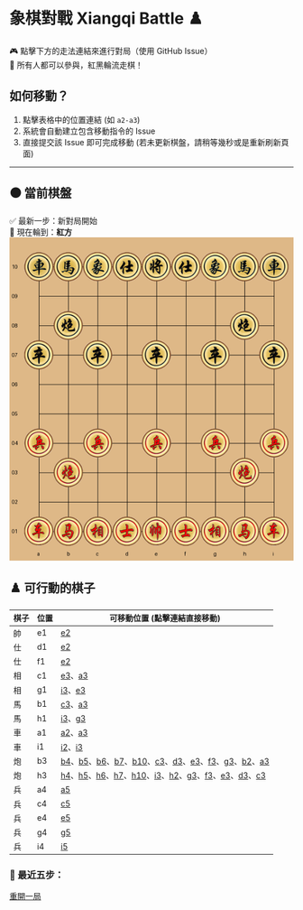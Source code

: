 # 象棋對戰 Xiangqi Battle ♟️

🎮 點擊下方的走法連結來進行對局（使用 GitHub Issue）  
👥 所有人都可以參與，紅黑輪流走棋！

## 如何移動？
1. 點擊表格中的位置連結 (如 `a2-a3`)
2. 系統會自動建立包含移動指令的 Issue
3. 直接提交該 Issue 即可完成移動  (若未更新棋盤，請稍等幾秒或是重新刷新頁面)

---

## ⚫️ 當前棋盤



✅ 最新一步：新對局開始  
🎯 現在輪到：**紅方**  
![current board](https://raw.githubusercontent.com/Asriel0727/xiangqi-battle/main/images/board/board_20250612090000.png?20250612090000)  

## ♟️ 可行動的棋子

| 棋子 | 位置 | 可移動位置 (點擊連結直接移動) |
|------|------|-----------------------------|
| 帥 | e1 | [e2](https://github.com/Asriel0727/xiangqi-battle/issues/new?title=xiangqi%7Cmove%7Ce1-e2%7Cgame001&body=請勿修改標題,直接提交即可) |
| 仕 | d1 | [e2](https://github.com/Asriel0727/xiangqi-battle/issues/new?title=xiangqi%7Cmove%7Cd1-e2%7Cgame001&body=請勿修改標題,直接提交即可) |
| 仕 | f1 | [e2](https://github.com/Asriel0727/xiangqi-battle/issues/new?title=xiangqi%7Cmove%7Cf1-e2%7Cgame001&body=請勿修改標題,直接提交即可) |
| 相 | c1 | [e3](https://github.com/Asriel0727/xiangqi-battle/issues/new?title=xiangqi%7Cmove%7Cc1-e3%7Cgame001&body=請勿修改標題,直接提交即可)、[a3](https://github.com/Asriel0727/xiangqi-battle/issues/new?title=xiangqi%7Cmove%7Cc1-a3%7Cgame001&body=請勿修改標題,直接提交即可) |
| 相 | g1 | [i3](https://github.com/Asriel0727/xiangqi-battle/issues/new?title=xiangqi%7Cmove%7Cg1-i3%7Cgame001&body=請勿修改標題,直接提交即可)、[e3](https://github.com/Asriel0727/xiangqi-battle/issues/new?title=xiangqi%7Cmove%7Cg1-e3%7Cgame001&body=請勿修改標題,直接提交即可) |
| 馬 | b1 | [c3](https://github.com/Asriel0727/xiangqi-battle/issues/new?title=xiangqi%7Cmove%7Cb1-c3%7Cgame001&body=請勿修改標題,直接提交即可)、[a3](https://github.com/Asriel0727/xiangqi-battle/issues/new?title=xiangqi%7Cmove%7Cb1-a3%7Cgame001&body=請勿修改標題,直接提交即可) |
| 馬 | h1 | [i3](https://github.com/Asriel0727/xiangqi-battle/issues/new?title=xiangqi%7Cmove%7Ch1-i3%7Cgame001&body=請勿修改標題,直接提交即可)、[g3](https://github.com/Asriel0727/xiangqi-battle/issues/new?title=xiangqi%7Cmove%7Ch1-g3%7Cgame001&body=請勿修改標題,直接提交即可) |
| 車 | a1 | [a2](https://github.com/Asriel0727/xiangqi-battle/issues/new?title=xiangqi%7Cmove%7Ca1-a2%7Cgame001&body=請勿修改標題,直接提交即可)、[a3](https://github.com/Asriel0727/xiangqi-battle/issues/new?title=xiangqi%7Cmove%7Ca1-a3%7Cgame001&body=請勿修改標題,直接提交即可) |
| 車 | i1 | [i2](https://github.com/Asriel0727/xiangqi-battle/issues/new?title=xiangqi%7Cmove%7Ci1-i2%7Cgame001&body=請勿修改標題,直接提交即可)、[i3](https://github.com/Asriel0727/xiangqi-battle/issues/new?title=xiangqi%7Cmove%7Ci1-i3%7Cgame001&body=請勿修改標題,直接提交即可) |
| 炮 | b3 | [b4](https://github.com/Asriel0727/xiangqi-battle/issues/new?title=xiangqi%7Cmove%7Cb3-b4%7Cgame001&body=請勿修改標題,直接提交即可)、[b5](https://github.com/Asriel0727/xiangqi-battle/issues/new?title=xiangqi%7Cmove%7Cb3-b5%7Cgame001&body=請勿修改標題,直接提交即可)、[b6](https://github.com/Asriel0727/xiangqi-battle/issues/new?title=xiangqi%7Cmove%7Cb3-b6%7Cgame001&body=請勿修改標題,直接提交即可)、[b7](https://github.com/Asriel0727/xiangqi-battle/issues/new?title=xiangqi%7Cmove%7Cb3-b7%7Cgame001&body=請勿修改標題,直接提交即可)、[b10](https://github.com/Asriel0727/xiangqi-battle/issues/new?title=xiangqi%7Cmove%7Cb3-b10%7Cgame001&body=請勿修改標題,直接提交即可)、[c3](https://github.com/Asriel0727/xiangqi-battle/issues/new?title=xiangqi%7Cmove%7Cb3-c3%7Cgame001&body=請勿修改標題,直接提交即可)、[d3](https://github.com/Asriel0727/xiangqi-battle/issues/new?title=xiangqi%7Cmove%7Cb3-d3%7Cgame001&body=請勿修改標題,直接提交即可)、[e3](https://github.com/Asriel0727/xiangqi-battle/issues/new?title=xiangqi%7Cmove%7Cb3-e3%7Cgame001&body=請勿修改標題,直接提交即可)、[f3](https://github.com/Asriel0727/xiangqi-battle/issues/new?title=xiangqi%7Cmove%7Cb3-f3%7Cgame001&body=請勿修改標題,直接提交即可)、[g3](https://github.com/Asriel0727/xiangqi-battle/issues/new?title=xiangqi%7Cmove%7Cb3-g3%7Cgame001&body=請勿修改標題,直接提交即可)、[b2](https://github.com/Asriel0727/xiangqi-battle/issues/new?title=xiangqi%7Cmove%7Cb3-b2%7Cgame001&body=請勿修改標題,直接提交即可)、[a3](https://github.com/Asriel0727/xiangqi-battle/issues/new?title=xiangqi%7Cmove%7Cb3-a3%7Cgame001&body=請勿修改標題,直接提交即可) |
| 炮 | h3 | [h4](https://github.com/Asriel0727/xiangqi-battle/issues/new?title=xiangqi%7Cmove%7Ch3-h4%7Cgame001&body=請勿修改標題,直接提交即可)、[h5](https://github.com/Asriel0727/xiangqi-battle/issues/new?title=xiangqi%7Cmove%7Ch3-h5%7Cgame001&body=請勿修改標題,直接提交即可)、[h6](https://github.com/Asriel0727/xiangqi-battle/issues/new?title=xiangqi%7Cmove%7Ch3-h6%7Cgame001&body=請勿修改標題,直接提交即可)、[h7](https://github.com/Asriel0727/xiangqi-battle/issues/new?title=xiangqi%7Cmove%7Ch3-h7%7Cgame001&body=請勿修改標題,直接提交即可)、[h10](https://github.com/Asriel0727/xiangqi-battle/issues/new?title=xiangqi%7Cmove%7Ch3-h10%7Cgame001&body=請勿修改標題,直接提交即可)、[i3](https://github.com/Asriel0727/xiangqi-battle/issues/new?title=xiangqi%7Cmove%7Ch3-i3%7Cgame001&body=請勿修改標題,直接提交即可)、[h2](https://github.com/Asriel0727/xiangqi-battle/issues/new?title=xiangqi%7Cmove%7Ch3-h2%7Cgame001&body=請勿修改標題,直接提交即可)、[g3](https://github.com/Asriel0727/xiangqi-battle/issues/new?title=xiangqi%7Cmove%7Ch3-g3%7Cgame001&body=請勿修改標題,直接提交即可)、[f3](https://github.com/Asriel0727/xiangqi-battle/issues/new?title=xiangqi%7Cmove%7Ch3-f3%7Cgame001&body=請勿修改標題,直接提交即可)、[e3](https://github.com/Asriel0727/xiangqi-battle/issues/new?title=xiangqi%7Cmove%7Ch3-e3%7Cgame001&body=請勿修改標題,直接提交即可)、[d3](https://github.com/Asriel0727/xiangqi-battle/issues/new?title=xiangqi%7Cmove%7Ch3-d3%7Cgame001&body=請勿修改標題,直接提交即可)、[c3](https://github.com/Asriel0727/xiangqi-battle/issues/new?title=xiangqi%7Cmove%7Ch3-c3%7Cgame001&body=請勿修改標題,直接提交即可) |
| 兵 | a4 | [a5](https://github.com/Asriel0727/xiangqi-battle/issues/new?title=xiangqi%7Cmove%7Ca4-a5%7Cgame001&body=請勿修改標題,直接提交即可) |
| 兵 | c4 | [c5](https://github.com/Asriel0727/xiangqi-battle/issues/new?title=xiangqi%7Cmove%7Cc4-c5%7Cgame001&body=請勿修改標題,直接提交即可) |
| 兵 | e4 | [e5](https://github.com/Asriel0727/xiangqi-battle/issues/new?title=xiangqi%7Cmove%7Ce4-e5%7Cgame001&body=請勿修改標題,直接提交即可) |
| 兵 | g4 | [g5](https://github.com/Asriel0727/xiangqi-battle/issues/new?title=xiangqi%7Cmove%7Cg4-g5%7Cgame001&body=請勿修改標題,直接提交即可) |
| 兵 | i4 | [i5](https://github.com/Asriel0727/xiangqi-battle/issues/new?title=xiangqi%7Cmove%7Ci4-i5%7Cgame001&body=請勿修改標題,直接提交即可) |
  

### 📜 最近五步：

  

[重開一局]("https://github.com/Asriel0727/xiangqi-battle/issues/new?title=xiangqi|chess|new|game001&body=請勿修改標題,直接提交即可")

